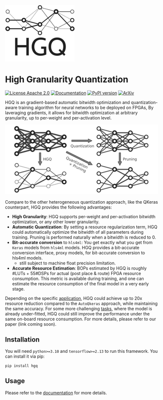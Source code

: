 <img src="docs/_static/logo.svg" alt="HGQ-logo" width="230"/>


# High Granularity Quantization

[![License Apache 2.0](https://img.shields.io/badge/license-Apache%202.0-green.svg)](LICENSE)
[![Documentation](https://github.com/calad0i/HGQ/actions/workflows/sphinx-build.yml/badge.svg)](https://calad0i.github.io/HGQ/)
[![PyPI version](https://badge.fury.io/py/hgq.svg)](https://badge.fury.io/py/hgq)
[![ArXiv](https://img.shields.io/badge/arXiv-2405.00645-b31b1b.svg)](https://arxiv.org/abs/2405.00645)


HGQ is an gradient-based automatic bitwidth optimization and quantization-aware training algorithm for neural networks to be deployed on FPGAs, By laveraging gradients, it allows for bitwidth optimization at arbitrary granularity, up to per-weight and per-activation level.

<img src="docs/_static/overview.svg" alt="HGQ-overview" width="600"/>

Compare to the other heterogeneous quantization approach, like the QKeras counterpart, HGQ provides the following advantages:

- **High Granularity**: HGQ supports per-weight and per-activation bitwidth optimization, or any other lower granularity.
- **Automatic Quantization**: By setting a resource regularization term, HGQ could automatically optimize the bitwidth of all parameters during training. Pruning is performed naturally when a bitwidth is reduced to 0.
- **Bit-accurate conversion** to `hls4ml`: You get exactly what you get from `Keras` models from `hls4ml` models. HGQ provides a bit-accurate conversion interface, proxy models, for bit-accurate conversion to hls4ml models.
  - still subject to machine float precision limitation.
- **Accurate Resource Estimation**: BOPs estimated by HGQ is roughly #LUTs + 55#DSPs for actual (post place & route) FPGA resource consumption. This metric is available during training, and one can estimate the resource consumption of the final model in a very early stage.

Depending on the specific [application](https://arxiv.org/abs/2006.10159), HGQ could achieve up to 20x resource reduction compared to the `AutoQkeras` approach, while maintaining the same accuracy. For some more challenging [tasks](https://arxiv.org/abs/2202.04976), where the model is already under-fitted, HGQ could still improve the performance under the same on-board resource consumption. For more details, please refer to our paper (link coming soon).

## Installation

You will need `python>=3.10` and `tensorflow>=2.13` to run this framework. You can install it via pip:

```bash
pip install hgq
```

## Usage

Please refer to the [documentation](https://calad0i.github.io/HGQ/) for more details.
